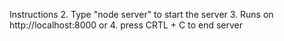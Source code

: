 Instructions
2. Type "node server" to start the server
3. Runs on http://localhost:8000 or 
4. press CRTL + C to end server
